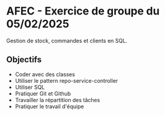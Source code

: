 # AFEC - Exercice de groupe du 05/02/2025
Gestion de stock, commandes et clients en SQL.

## Objectifs
- Coder avec des classes
- Utiliser le pattern repo-service-controller
- Utiliser SQL
- Pratiquer Git et Github
- Travailler la répartition des tâches
- Pratiquer le travail d'équipe
